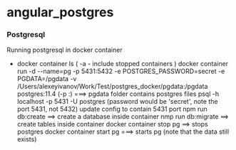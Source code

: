 # angular_postgres

### Postgresql
Running postgresql in docker container

- docker container ls ( -a - include stopped containers )
 docker container run -d --name=pg -p 5431:5432 -e POSTGRES_PASSWORD=secret -e PGDATA=/pgdata -v /Users/alexeyivanov/Work/Test/postgres_docker/pgdata:/pgdata postgres:11.4 (-p <host machine free port>:<container port>)
===> pgdata folder contains postgres files
 psql -h localhost -p 5431 -U postgres (password would be 'secret', note the port 5431, not 5432)
 update config to contain 5431 port
 npm run db:create ==> create a database inside container
 nmp run db:migrate ==> create tables inside container
 docker container stop pg ==> stops postgres
 docker container start pg ===> starts pg (note that the data still exists)
